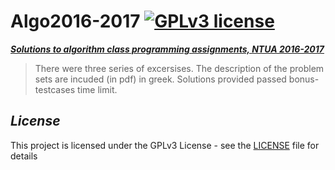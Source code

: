 # Algo2016-2017  [![GPLv3 license](https://img.shields.io/badge/license-GPLv3-blue.svg)](https://github.com/CodePeters/Pacman/blob/master/LICENSE)

<ins>***Solutions to algorithm class programming assignments, NTUA 2016-2017***</ins>

>There were three series of excersises. The description of the problem sets 
>are incuded (in pdf) in greek. Solutions provided passed bonus-testcases time limit.

## _License_

This project is licensed under the GPLv3 License - see the [LICENSE](LICENSE) file for details
